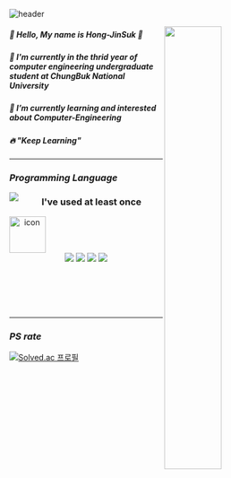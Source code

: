 ![header](https://capsule-render.vercel.app/api?type=waving&color=gradient&height=100&section=header&text=JinSuk's%20Github&fontColor=FF9900&fontSize=40)

<img align="right" width="45%" src="https://github-readme-stats.vercel.app/api?username=IamJunhaHwang&show_icons=true&theme=dracula" />

##### 🙂 Hello, My name is Hong-JinSuk 🏃   
##### 🔭 I'm currently in the thrid year of computer engineering undergraduate student at ChungBuk National University   
##### 🌱 I’m currently learning and interested about Computer-Engineering   
##### 🔥 "Keep Learning"


---------
  
### *Programming Language*
  

<img align="left" src="https://github-readme-stats.vercel.app/api/top-langs/?username=Hong-JinSuk&layout=compact)](https://github.com/IamJunhaHwang/github-readme-stats" />


<div align = "center">
  
### I've used at least once
  
  <div style="display: flex; align-items: flex-start;"><img src="https://techstack-generator.vercel.app/cpp-icon.svg" alt="icon" width="65" height="65" /></div>
  
  <img src="https://img.shields.io/badge/C-A8B9CC?style=flat-square&logo=C&logoColor=orange"/>
  <img src="https://img.shields.io/badge/Python-3776AB?style=flat-square&logo=Python&logoColor=white"/>
  <img src="https://img.shields.io/badge/Java-007396?style=flat-square&logo=Java&logoColor=white"/>
  <img src="https://img.shields.io/badge/PyTorch-EE4C2C?style=flat-square&logo=PyTorch&logoColor=white"/>
  
</div>


<br></br><br></br>

------------------

### *PS rate*

<div align = "left">

[![Solved.ac
프로필](http://mazassumnida.wtf/api/v2/generate_badge?boj=n9805h)](https://solved.ac/n9805h)

</div>
